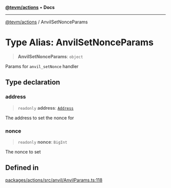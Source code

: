 [**@tevm/actions**](../README.md) • **Docs**

***

[@tevm/actions](../globals.md) / AnvilSetNonceParams

# Type Alias: AnvilSetNonceParams

> **AnvilSetNonceParams**: `object`

Params for `anvil_setNonce` handler

## Type declaration

### address

> `readonly` **address**: [`Address`](Address.md)

The address to set the nonce for

### nonce

> `readonly` **nonce**: `BigInt`

The nonce to set

## Defined in

[packages/actions/src/anvil/AnvilParams.ts:118](https://github.com/evmts/tevm-monorepo/blob/main/packages/actions/src/anvil/AnvilParams.ts#L118)

